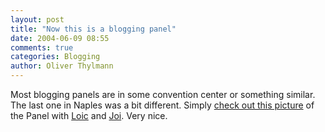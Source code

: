 ```yaml
---
layout: post
title: "Now this is a blogging panel"
date: 2004-06-09 08:55
comments: true
categories: Blogging
author: Oliver Thylmann
---
```



Most blogging panels are in some convention center or something similar. The last one in Naples was a bit different. Simply [check out this picture](http://paolo.evectors.it/2004/06/07.html#a2141) of the Panel with [Loic](http://www.loiclemeur.com/) and [Joi](http://joi.ito.com/). Very nice.


